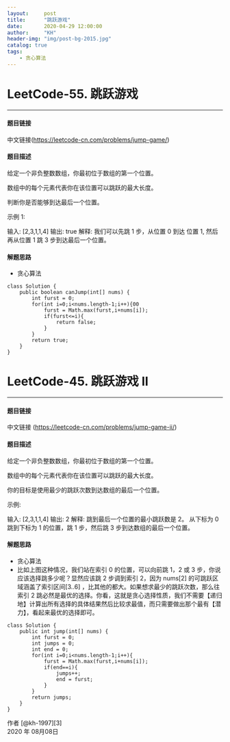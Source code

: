 ```yaml
---
layout:     post
title:      "跳跃游戏"
date:       2020-04-29 12:00:00
author:     "KH"
header-img: "img/post-bg-2015.jpg"
catalog: true
tags:
    - 贪心算法
---
```



# LeetCode-55. 跳跃游戏

------
#### 题目链接

中文链接(https://leetcode-cn.com/problems/jump-game/)

#### 题目描述

给定一个非负整数数组，你最初位于数组的第一个位置。

数组中的每个元素代表你在该位置可以跳跃的最大长度。

判断你是否能够到达最后一个位置。

示例 1:

输入: [2,3,1,1,4]
输出: true
解释: 我们可以先跳 1 步，从位置 0 到达 位置 1, 然后再从位置 1 跳 3 步到达最后一个位置。

#### 解题思路

- 贪心算法


```
class Solution {
    public boolean canJump(int[] nums) {
        int furst = 0;
        for(int i=0;i<nums.length-1;i++){00
            furst = Math.max(furst,i+nums[i]);
            if(furst<=i){
                return false;
            }
        }
        return true;
    }
}
```

# LeetCode-45. 跳跃游戏 II

------
#### 题目链接

中文链接 (https://leetcode-cn.com/problems/jump-game-ii/)

#### 题目描述

给定一个非负整数数组，你最初位于数组的第一个位置。

数组中的每个元素代表你在该位置可以跳跃的最大长度。

你的目标是使用最少的跳跃次数到达数组的最后一个位置。

示例:

输入: [2,3,1,1,4]
输出: 2
解释: 跳到最后一个位置的最小跳跃数是 2。
​     从下标为 0 跳到下标为 1 的位置，跳 1 步，然后跳 3 步到达数组的最后一个位置。

#### 解题思路

- 贪心算法
- ⽐如上图这种情况，我们站在索引 0 的位置，可以向前跳 1，2 或 3 步，你说应该选择跳多少呢？显然应该跳 2 步调到索引 2，因为 nums[2] 的可跳跃区域涵盖了索引区间[3..6] ，⽐其他的都⼤。如果想求最少的跳跃次数，那么往索引 2 跳必然是最优的选择。你看，这就是贪⼼选择性质，我们不需要【递归地】计算出所有选择的具体结果然后⽐较求最值，⽽只需要做出那个最有【潜⼒】，看起来最优的选择即可。


```
class Solution {
    public int jump(int[] nums) {
        int furst = 0;
        int jumps = 0;
        int end = 0;
        for(int i=0;i<nums.length-1;i++){
            furst = Math.max(furst,i+nums[i]);
            if(end==i){
                jumps++;
                end = furst;
            }
        }
        return jumps;
    }
}
```

作者 [@kh-1997][3]     
2020 年 08月08日    